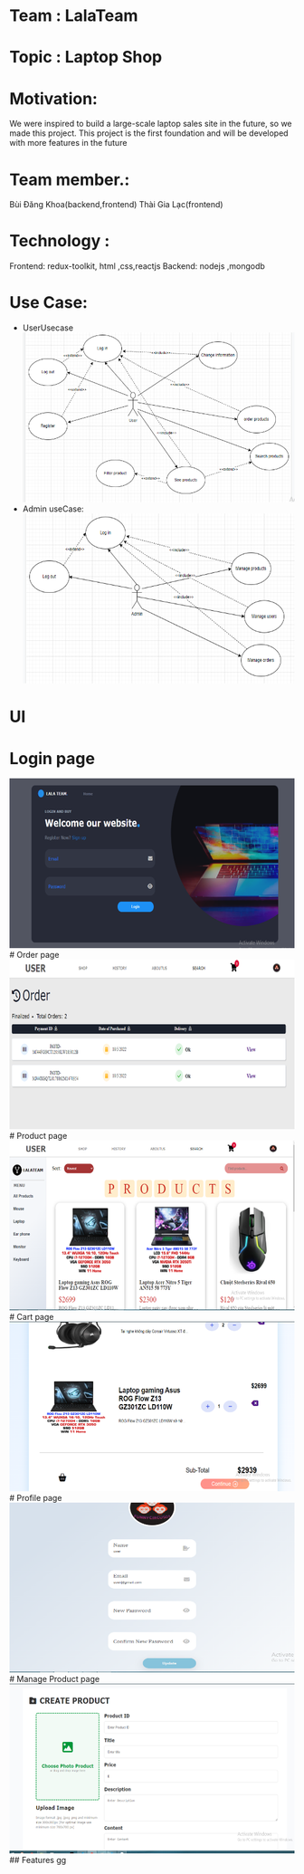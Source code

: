 # Team : LalaTeam

# Topic : Laptop Shop

# Motivation:

We were inspired to build a large-scale laptop sales site in the future, so we made this project. This project is the first foundation and will be developed with more features in the future

# Team member.:

Bùi Đăng Khoa(backend,frontend)
Thài Gia Lạc(frontend)

# Technology :

Frontend: redux-toolkit, html ,css,reactjs
Backend: nodejs ,mongodb

# Use Case:

- UserUsecase
  <img src="imgreadme/usecuser.PNG" height="300px" width="600px" >
- Admin useCase:
  <img src="imgreadme/usecadmin.PNG" height="300px" width="600px" >

# UI

# Login page

<img src="imgreadme/login.PNG" height="300px" width="600px" >
# Order page
<img src="imgreadme/order.PNG" height="300px" width="600px" >
# Product page
<img src="imgreadme/product.PNG" height="300px" width="600px" >
# Cart page
<img src="imgreadme/cart.PNG" height="300px" width="600px" >
# Profile page
<img src="imgreadme/profile.PNG" height="300px" width="600px" >
# Manage Product page
<img src="imgreadme/createproduct.PNG" height="300px" width="600px" >
## Features
gg
